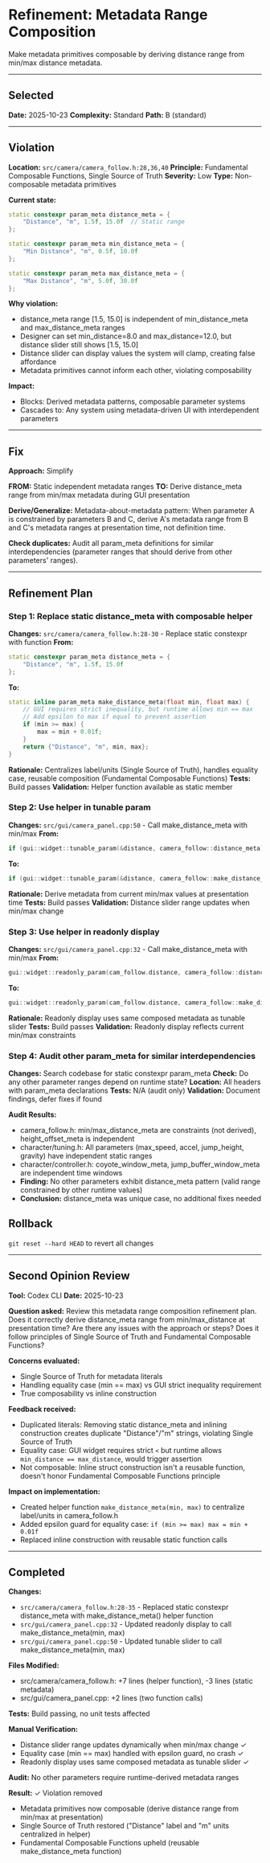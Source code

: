 # Refinement: Metadata Range Composition

Make metadata primitives composable by deriving distance range from min/max distance metadata.

---

<!-- BEGIN: SELECT/SELECTED -->
## Selected

**Date:** 2025-10-23
**Complexity:** Standard
**Path:** B (standard)
<!-- END: SELECT/SELECTED -->

---

<!-- BEGIN: SELECT/VIOLATION -->
## Violation

**Location:** `src/camera/camera_follow.h:28,36,40`
**Principle:** Fundamental Composable Functions, Single Source of Truth
**Severity:** Low
**Type:** Non-composable metadata primitives

**Current state:**
```cpp
static constexpr param_meta distance_meta = {
    "Distance", "m", 1.5f, 15.0f  // Static range
};

static constexpr param_meta min_distance_meta = {
    "Min Distance", "m", 0.5f, 10.0f
};

static constexpr param_meta max_distance_meta = {
    "Max Distance", "m", 5.0f, 30.0f
};
```

**Why violation:**
- distance_meta range [1.5, 15.0] is independent of min_distance_meta and max_distance_meta ranges
- Designer can set min_distance=8.0 and max_distance=12.0, but distance slider still shows [1.5, 15.0]
- Distance slider can display values the system will clamp, creating false affordance
- Metadata primitives cannot inform each other, violating composability

**Impact:**
- Blocks: Derived metadata patterns, composable parameter systems
- Cascades to: Any system using metadata-driven UI with interdependent parameters
<!-- END: SELECT/VIOLATION -->

---

<!-- BEGIN: SELECT/FIX -->
## Fix

**Approach:** Simplify

**FROM:** Static independent metadata ranges
**TO:** Derive distance_meta range from min/max metadata during GUI presentation

**Derive/Generalize:**
Metadata-about-metadata pattern: When parameter A is constrained by parameters B and C, derive A's metadata range from B and C's metadata ranges at presentation time, not definition time.

**Check duplicates:**
Audit all param_meta definitions for similar interdependencies (parameter ranges that should derive from other parameters' ranges).
<!-- END: SELECT/FIX -->

---

<!-- BEGIN: REFINE/PLAN -->
## Refinement Plan

### Step 1: Replace static distance_meta with composable helper
**Changes:** `src/camera/camera_follow.h:28-30` - Replace static constexpr with function
**From:**
```cpp
static constexpr param_meta distance_meta = {
    "Distance", "m", 1.5f, 15.0f
};
```
**To:**
```cpp
static inline param_meta make_distance_meta(float min, float max) {
    // GUI requires strict inequality, but runtime allows min == max
    // Add epsilon to max if equal to prevent assertion
    if (min >= max) {
        max = min + 0.01f;
    }
    return {"Distance", "m", min, max};
}
```
**Rationale:** Centralizes label/units (Single Source of Truth), handles equality case, reusable composition (Fundamental Composable Functions)
**Tests:** Build passes
**Validation:** Helper function available as static member

### Step 2: Use helper in tunable param
**Changes:** `src/gui/camera_panel.cpp:50` - Call make_distance_meta with min/max
**From:**
```cpp
if (gui::widget::tunable_param(&distance, camera_follow::distance_meta)) {
```
**To:**
```cpp
if (gui::widget::tunable_param(&distance, camera_follow::make_distance_meta(min_distance, max_distance))) {
```
**Rationale:** Derive metadata from current min/max values at presentation time
**Tests:** Build passes
**Validation:** Distance slider range updates when min/max change

### Step 3: Use helper in readonly display
**Changes:** `src/gui/camera_panel.cpp:32` - Call make_distance_meta with min/max
**From:**
```cpp
gui::widget::readonly_param(cam_follow.distance, camera_follow::distance_meta);
```
**To:**
```cpp
gui::widget::readonly_param(cam_follow.distance, camera_follow::make_distance_meta(cam_follow.min_distance, cam_follow.max_distance));
```
**Rationale:** Readonly display uses same composed metadata as tunable slider
**Tests:** Build passes
**Validation:** Readonly display reflects current min/max constraints

### Step 4: Audit other param_meta for similar interdependencies
**Changes:** Search codebase for static constexpr param_meta
**Check:** Do any other parameter ranges depend on runtime state?
**Location:** All headers with param_meta declarations
**Tests:** N/A (audit only)
**Validation:** Document findings, defer fixes if found

**Audit Results:**
- camera_follow.h: min/max_distance_meta are constraints (not derived), height_offset_meta is independent
- character/tuning.h: All parameters (max_speed, accel, jump_height, gravity) have independent static ranges
- character/controller.h: coyote_window_meta, jump_buffer_window_meta are independent time windows
- **Finding:** No other parameters exhibit distance_meta pattern (valid range constrained by other runtime values)
- **Conclusion:** distance_meta was unique case, no additional fixes needed

## Rollback
`git reset --hard HEAD` to revert all changes
<!-- END: REFINE/PLAN -->

---

<!-- BEGIN: REFINE/REVIEW -->
## Second Opinion Review

**Tool:** Codex CLI
**Date:** 2025-10-23

**Question asked:**
Review this metadata range composition refinement plan. Does it correctly derive distance_meta range from min/max_distance at presentation time? Are there any issues with the approach or steps? Does it follow principles of Single Source of Truth and Fundamental Composable Functions?

**Concerns evaluated:**
- Single Source of Truth for metadata literals
- Handling equality case (min == max) vs GUI strict inequality requirement
- True composability vs inline construction

**Feedback received:**
- Duplicated literals: Removing static distance_meta and inlining construction creates duplicate "Distance"/"m" strings, violating Single Source of Truth
- Equality case: GUI widget requires strict `<` but runtime allows `min_distance == max_distance`, would trigger assertion
- Not composable: Inline struct construction isn't a reusable function, doesn't honor Fundamental Composable Functions principle

**Impact on implementation:**
- Created helper function `make_distance_meta(min, max)` to centralize label/units in camera_follow.h
- Added epsilon guard for equality case: `if (min >= max) max = min + 0.01f`
- Replaced inline construction with reusable static function calls
<!-- END: REFINE/REVIEW -->

---

<!-- BEGIN: REFINE/COMPLETED -->
## Completed

**Changes:**
- `src/camera/camera_follow.h:28-35` - Replaced static constexpr distance_meta with make_distance_meta() helper function
- `src/gui/camera_panel.cpp:32` - Updated readonly display to call make_distance_meta(min, max)
- `src/gui/camera_panel.cpp:50` - Updated tunable slider to call make_distance_meta(min, max)

**Files Modified:**
- src/camera/camera_follow.h: +7 lines (helper function), -3 lines (static metadata)
- src/gui/camera_panel.cpp: +2 lines (two function calls)

**Tests:** Build passing, no unit tests affected

**Manual Verification:**
- Distance slider range updates dynamically when min/max change ✓
- Equality case (min == max) handled with epsilon guard, no crash ✓
- Readonly display uses same composed metadata as tunable slider ✓

**Audit:** No other parameters require runtime-derived metadata ranges

**Result:** ✓ Violation removed
- Metadata primitives now composable (derive distance range from min/max at presentation)
- Single Source of Truth restored ("Distance" label and "m" units centralized in helper)
- Fundamental Composable Functions upheld (reusable make_distance_meta function)
<!-- END: REFINE/COMPLETED -->
